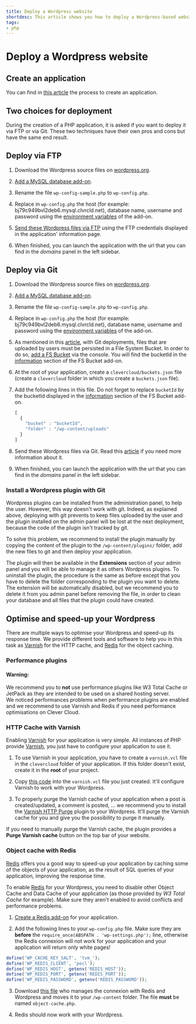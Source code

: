 ```yaml
---
title: Deploy a Wordpress website
shortdesc: This article shows you how to deploy a Wordpress-based website on Clever Cloud.
tags:
- php
---
```


# Deploy a Wordpress website

## Create an application

You can find in [this article](/doc/clever-cloud-overview/add-application/#create-an-application) the process to create an
application.


## Two choices for deployment

During the creation of a PHP application, it is asked if you want to deploy it via FTP or via Git. These two techniques
have their own pros and cons but have the same end result.

## Deploy via FTP

1. Download the Wordpress source files on [wordpress.org](http://wordpress.org).

2. [Add a MySQL database add-on](/doc/addons/clever-cloud-addons/).

3. Rename the file `wp-config-sample.php` to `wp-config.php`.

4. Replace in `wp-config.php` the host (for example: bj79c949bvl2deb6.mysql.clvrcld.net), database name, username and
password using the [environment variables](/doc/admin-console/environment-variables/) of the add-on.

3. [Send these Wordpress files via FTP](/doc/clever-cloud-overview/add-application/#ftp-deployment) using the FTP
credentials displayed in the application' information page.

6. When finished, you can launch the application with the url that you can find in the *domains* panel in the left sidebar.


## Deploy via Git

1. Download the Wordpress source files on [wordpress.org](http://wordpress.org).

2. [Add a MySQL database add-on](/doc/addons/clever-cloud-addons/).

3. Rename the file `wp-config-sample.php` to `wp-config.php`.

4. Replace in `wp-config.php` the host (for example: bj79c949bvl2deb6.mysql.clvrcld.net), database name, username and
password using the [environment variables](/doc/admin-console/environment-variables/) of the add-on.

5. As mentioned in this [article](/doc/addons/fs_buckets/), with Git deployments, files that are uploaded by users must
be persisted in a File System Bucket. In order to do so, [add a FS Bucket](/doc/addons/fs_buckets/) via the console.
You will find the bucketId in the [information](/doc/addons/clever-cloud-addons/) section of the FS Bucket add-on.

6. At the root of your application, create a `clevercloud/buckets.json` file (create a `clevercloud` folder in which
you create a `buckets.json` file).

7. Add the following lines in this file. Do not forget to replace `bucketId` by the bucketId displayed in the
[information](/doc/addons/clever-cloud-addons/) section of the FS Bucket add-on.
    ```javascript
    [
      {
        "bucket" : "bucketId",
        "folder" : "/wp-content/uploads"
      }
    ]
    ```

8. Send these Wordpress files via Git. Read this [article](/doc/clever-cloud-overview/add-application/#git-deployment)
if you need more information about it.

9. When finished, you can launch the application with the url that you can find in the *domains* panel in the left sidebar.


### Install a Wordpress plugin with Git

Wordpress plugins can be installed from the administration panel, to help the user. However, this way doesn't work with
git. Indeed, as explained above, deploying with git prevents to keep files uploaded by the user and the plugin installed
on the admin panel will be lost at the next deployment, because the code of the plugin isn't tracked by git.

To solve this problem, we recommend to install the plugin manually by copying the content of the plugin to the
`/wp-content/plugins/` folder, add the new files to git and then deploy your application.

The plugin will then be available in the **Extensions** section of your admin panel and you will be able to manage it
as others Wordpress plugins. To uninstall the plugin, the procedure is the same as before except that you have to delete
the folder corresponding to the plugin you want to delete. The extension will be automatically disabled, but we recommend
you to delete it from you admin panel before removing the file, in order to clean your database and all files that the
plugin could have created.


## Optimise and speed-up your Wordpress

There are multiple ways to optimise your Wordpress and speed-up its response time.
We provide different tools and software to help you in this task as [Varnish](/doc/php/varnish/) for the HTTP cache,
and [Redis](/doc/addons/redis/) for the object caching.


### Performance plugins

<div class="alert alert-hot-problems">
<h4>Warning:</h4>
 <p>We recommend you to <strong>not</strong> use performance plugins like W3 Total Cache or JetPack as they are
 intended to be used on a shared hosting server.<br />
 We noticed performances problems when performance plugins are enabled and we recommend to use Varnish and Redis
 if you need performance optimisations on Clever Cloud.</p>
</div>


### HTTP Cache with Varnish

Enabling [Varnish](/doc/tools/varnish/) for your application is very simple. All instances of PHP provide
[Varnish](/doc/tools/varnish/), you just have to configure your application to use it.

1. To use Varnish in your application, you have to create a `varnish.vcl` file in the `clevercloud` folder of
your application. If this folder doesn't exist, create it in the **root** of your project.

2. Copy [this code](https://raw.githubusercontent.com/CleverCloud/varnish-examples/master/wordpress.vcl) into the
`varnish.vcl` file you just created. It'll configure Varnish to work with your Wordpress.

3. To properly purge the Varnish cache of your application when a post is created/updated, a comment is posted, ...
we recommend you to install the [Varnish HTTP Purge](https://wordpress.org/plugins/varnish-http-purge/) plugin to
your Wordpress. It'll purge the Varnish cache for you and give you the possibility to purge it manually.

If you need to manually purge the Varnish cache, the plugin provides a **Purge Varnish cache** button on the top bar
of your website.


### Object cache with Redis

[Redis](/doc/addons/redis/) offers you a good way to speed-up your application by caching some of the objects of your
application, as the result of SQL queries of your application, improving the response time.

To enable [Redis](/doc/addons/redis/) for your Wordpress, you need to disable other Object Cache and Data Cache of your
application (as those provided by *W3 Total Cache* for example). Make sure they aren't enabled to avoid conflicts and
performance problems.

1. [Create a Redis add-on](/doc/addons/clever-cloud-addons/) for your application.

2. Add the following lines to your `wp-config.php` file. Make sure they are **before** the
`require_once(ABSPATH . 'wp-settings.php');` line, otherwise the Redis connexion will not work for your application and
your application will return only white pages!
```php
define('WP_CACHE_KEY_SALT', 'tvm_');
define('WP_REDIS_CLIENT', 'pecl');
define('WP_REDIS_HOST', getenv('REDIS_HOST'));
define('WP_REDIS_PORT', getenv('REDIS_PORT'));
define('WP_REDIS_PASSWORD', getenv('REDIS_PASSWORD'));
```

3. Download [this file](http://plugins.svn.wordpress.org/redis-cache/trunk/includes/object-cache.php)
who manages the connexion with Redis and Wordpress and moves it to your `/wp-content` folder. The file **must** be named
`object-cache.php`.

4. Redis should now work with your Wordpress.
